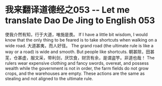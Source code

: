 # 我来翻译道德经之053 -- Let me translate Dao De Jing to English 053

使我介然有知，行于大道，唯施是畏。
If I have a little bit wisdom, I would know that the only thing to be feared is to take shortcuts when walking on a wide road.
大道甚夷，而人好径。
The grand road (the ultimate rule is like a way or a road) is wide and smooth. But people like shortcuts.
朝甚除，田甚芜，仓甚虚，服文采，带利剑，厌饮食，财货有余，是谓盗竽。非道也哉！
The rulers wear expensive clothing and fancy swords, overeat, and possess wealth while the government is not in order, the farm fields do not grow crops, and the warehouses are empty. These actions are the same as stealing and not aligned to the ultimate rule.